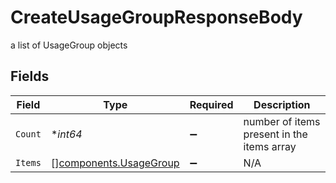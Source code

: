 # CreateUsageGroupResponseBody

a list of UsageGroup objects


## Fields

| Field                                                            | Type                                                             | Required                                                         | Description                                                      |
| ---------------------------------------------------------------- | ---------------------------------------------------------------- | ---------------------------------------------------------------- | ---------------------------------------------------------------- |
| `Count`                                                          | **int64*                                                         | :heavy_minus_sign:                                               | number of items present in the items array                       |
| `Items`                                                          | [][components.UsageGroup](../../models/components/usagegroup.md) | :heavy_minus_sign:                                               | N/A                                                              |